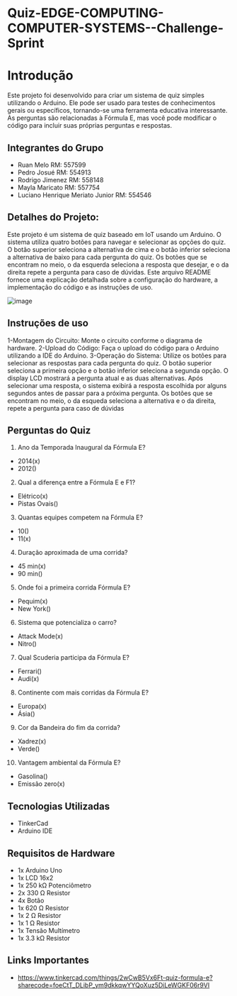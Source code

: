 # Quiz-EDGE-COMPUTING-COMPUTER-SYSTEMS--Challenge-Sprint

# Introdução
Este projeto foi desenvolvido para criar um sistema de quiz simples utilizando o Arduino. Ele pode ser usado para testes de conhecimentos gerais ou específicos, tornando-se uma ferramenta educativa interessante. As perguntas são relacionadas à Fórmula E, mas você pode modificar o código para incluir suas próprias perguntas e respostas.

## Integrantes do Grupo 

* Ruan Melo RM: 557599
* Pedro Josué RM: 554913
* Rodrigo Jimenez RM: 558148
* Mayla Maricato RM: 557754
* Luciano Henrique Meriato Junior RM: 554546


## Detalhes do Projeto:
Este projeto é um sistema de quiz baseado em IoT usando um Arduino. O sistema utiliza quatro botões para navegar e selecionar as opções do quiz. O botão superior seleciona a alternativa de cima e o botão inferior seleciona a alternativa de baixo para cada pergunta do quiz. Os botões que se encontram no meio, o da esquerda seleciona a resposta que desejar, e o da direita repete a pergunta para caso de dúvidas. Este arquivo README fornece uma explicação detalhada sobre a configuração do hardware, a implementação do código e as instruções de uso.


![image](https://github.com/DevRuanX/Quiz-EDGE-COMPUTING-COMPUTER-SYSTEMS--Challenge-Sprint/assets/160757151/3425d55c-34ac-4d77-98d0-208b65493209)




## Instruções de uso
1-Montagem do Circuito: Monte o circuito conforme o diagrama de hardware.
2-Upload do Código: Faça o upload do código para o Arduino utilizando a IDE do Arduino.
3-Operação do Sistema:
  Utilize os botões para selecionar as respostas para cada pergunta do quiz.
  O botão superior seleciona a primeira opção e o botão inferior seleciona a segunda opção.
  O display LCD mostrará a pergunta atual e as duas alternativas. Após selecionar uma resposta, o sistema exibirá a resposta escolhida por alguns segundos antes de passar      para a próxima pergunta.
  Os botões que se encontram no meio, o da esqueda seleciona a alternativa e o da direita, repete a pergunta para caso de dúvidas

## Perguntas do Quiz

1) Ano da Temporada Inaugural da Fórmula E?

* 2014(x)
* 2012()
  
2) Qual a diferença entre a Fórmula E e F1?

* Elétrico(x)
* Pistas Ovais()
  
3) Quantas equipes competem na Fórmula E?

* 10()
* 11(x)
  
4) Duração aproximada de uma corrida?

* 45 min(x)
* 90 min()
  
5) Onde foi a primeira corrida Fórmula E?

* Pequim(x)
* New York()
  
6) Sistema que potencializa o carro?

* Attack Mode(x)
* Nitro()
  
7) Qual Scuderia participa da Fórmula E?

* Ferrari()
* Audi(x)
  
8) Continente com mais corridas da Fórmula E?

* Europa(x)
* Ásia()
  
9) Cor da Bandeira do fim da corrida?

* Xadrez(x)
* Verde()
  
10) Vantagem ambiental da Fórmula E?

* Gasolina()
* Emissão zero(x)



## Tecnologias Utilizadas

* TinkerCad
* Arduino IDE


## Requisitos de Hardware

* 1x Arduino Uno
* 1x LCD 16x2
* 1x 250 kΩ Potenciômetro
* 2x 330 Ω Resistor
* 4x Botão
* 1x 620 Ω Resistor
* 1x 2 Ω Resistor
* 1x 1 Ω Resistor
* 1x Tensão Multímetro
* 1x 3.3 kΩ Resistor


## Links Importantes 

* https://www.tinkercad.com/things/2wCwB5Vx6Ft-quiz-formula-e?sharecode=foeCtT_DLibP_ym9dkkqwYYQoXuz5DiLeWGKF06r9VI



  
